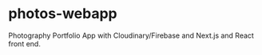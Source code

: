 # photos-webapp
Photography Portfolio App with Cloudinary/Firebase and Next.js and React front end. 
